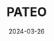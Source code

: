 ---  
layout: startup_page  
title: "PATEO"  
id: "pateo.com.cn"  
permalink: "/pateopateo.com.cn03262024/"  
website: "https://www.pateo.com.cn/en/"  
funding_round: ""  
funding_amount: "¥1.5B"  
investors: "Ping An Capital, CCB Trust Co., Ltd., Shanghai Guosheng Capital, Shenzhen Oriental Fortune Capital Investment Management Co., Ltd. (OFC), Jinggangshan Investment, Dongfeng Motor Corporation (DFM), China FAW Group Corporation (China FAW), Xiaomi Corporation, Haier Capital, Shanghai Tunnel Engineering Co., Ltd. (STEC), China EV100"  
about: "PATEO is an automotive intelligence company focusing on the research and development of intelligent integrated domain control products. They aim to accelerate full-stack technological innovation in intelligent driving and cockpit-driving fusion solutions, building a new integrated smart manufacturing and supply chain system. Their core strength lies in their extensive intellectual property rights and technological innovation capabilities."  
markets: "Automotive, Intelligent Driving, Smart Cockpits, Automotive Chips, Artificial Intelligence (AI), Machine Learning, Predictive Analytics, Software"  
hq: "Shanghai, Shanghai, China"  
founded_year: "2009"  
linkedin: "https://www.linkedin.com/company/pateo-connect"  
twitter: "https://twitter.com/pateopateo"  
instagram: ""  
facebook: "https://www.facebook.com/pateo-296591687357495"  
crunchbase: "https://www.crunchbase.com/organization/pateo-group"  
pitchbook: "https://pitchbook.com/profiles/company/265435-48"  

date_display: "26-Mar-2024"  
date: "2024-03-26"

# SEO Optimization  
meta_title: "PATEO -  Funding (¥1.5B)"  
meta_description: "PATEO, PATEO is an automotive intelligence company focusing on the research and development of intelligent integrated domain control products. They aim to ac..."  
meta_keywords: "PATEO, Automotive, Intelligent Driving, Smart Cockpits, Automotive Chips, Artificial Intelligence (AI), Machine Learning, Predictive Analytics, Software,  funding"  
canonical_url: "https://startup.projectstartups.com/pateopateo.com.cn03262024/"  
---